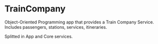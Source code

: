# TrainCompany

Object-Oriented Programming app that provides a Train Company Service.
Includes passengers, stations, services, itineraries.

Splitted in App and Core services.
